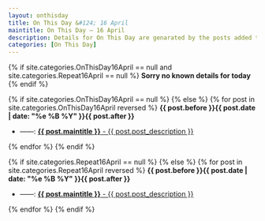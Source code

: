 ```yaml
---
layout: onthisday
title: On This Day &#124; 16 April
maintitle: On This Day — 16 April
description: Details for On This Day are genarated by the posts added to the website so the content is subject to changes/updates over time.
categories: [On This Day]
---
```


{% if site.categories.OnThisDay16April == null and site.categories.Repeat16April == null %}
<strong>Sorry no known details for today</strong>
{% endif %}

{% if site.categories.OnThisDay16April == null %}
{% else %}
{% for post in site.categories.OnThisDay16April reversed %}
<strong>{{ post.before }}{{ post.date | date: "%e %B %Y" }}{{ post.after }}</strong>
<ul>
<li> ——: <a class="{{ post.class }}" href="{{ post.url }}"><strong>{{ post.maintitle }}</strong> - {{ post.post_description }}</a></li>
</ul>
{% endfor %}
{% endif %}

{% if site.categories.Repeat16April == null %}
{% else %}
{% for post in site.categories.Repeat16April reversed %}
<strong>{{ post.before }}{{ post.date | date: "%e %B %Y" }}{{ post.after }}</strong>
<ul>
<li> ——: <a class="{{ post.class }}" href="{{ post.url }}"><strong>{{ post.maintitle }}</strong> - {{ post.post_description }}</a></li>
</ul>
{% endfor %}
{% endif %}

